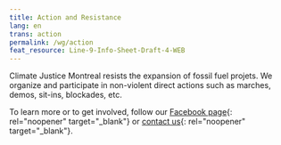 ```yaml
---
title: Action and Resistance
lang: en
trans: action
permalink: /wg/action
feat_resource: Line-9-Info-Sheet-Draft-4-WEB
---
```

Climate Justice Montreal resists the expansion of fossil fuel projets. We organize and participate in non-violent direct actions such as marches, demos, sit-ins, blockades, etc.

To learn more or to get involved, follow our [Facebook page](https://www.facebook.com/ClimateJusticeMontreal){: rel="noopener" target="_blank"} or [contact us](mailto:justiceclimatiquemtl@gmail.com){: rel="noopener" target="_blank"}.
